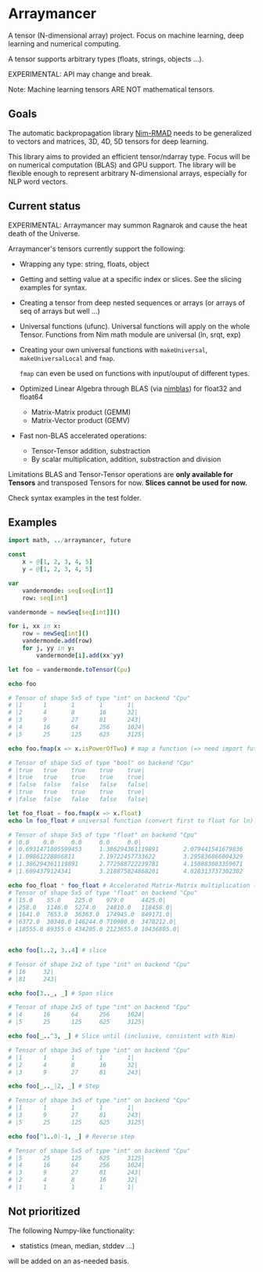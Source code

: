 # Arraymancer

A tensor (N-dimensional array) project. Focus on machine learning, deep learning and numerical computing.

A tensor supports arbitrary types (floats, strings, objects ...).

EXPERIMENTAL: API may change and break.

Note: Machine learning tensors ARE NOT mathematical tensors.

## Goals

The automatic backpropagation library [Nim-RMAD](https://github.com/mratsim/nim-rmad) needs to be generalized to vectors and matrices, 3D, 4D, 5D tensors for deep learning.

This library aims to provided an efficient tensor/ndarray type. Focus will be on numerical computation (BLAS) and GPU support.
The library will be flexible enough to represent arbitrary N-dimensional arrays, especially for NLP word vectors.

## Current status

EXPERIMENTAL: Arraymancer may summon Ragnarok and cause the heat death of the Universe.

Arraymancer's tensors currently support the following:
* Wrapping any type: string, floats, object
* Getting and setting value at a specific index or slices. See the slicing examples for syntax.
* Creating a tensor from deep nested sequences or arrays (or arrays of seq of arrays but well ...)
* Universal functions (ufunc). Universal functions will apply on the whole Tensor. Functions from Nim math module are universal
  (ln, srqt, exp)
* Creating your own universal functions with `makeUniversal`, `makeUniversalLocal` and `fmap`.
    
    `fmap` can even be used on functions with input/ouput of different types.
* Optimized Linear Algebra through BLAS (via [nimblas](https://github.com/unicredit/nimblas)) for float32 and float64
  
  * Matrix-Matrix product (GEMM)
  * Matrix-Vector product (GEMV)
* Fast non-BLAS accelerated operations:

  * Tensor-Tensor addition, substraction
  * By scalar multiplication, addition, substraction and division

Limitations BLAS and Tensor-Tensor operations are **only available for Tensors** and transposed Tensors for now.
**Slices cannot be used for now.**

Check syntax examples in the test folder.

## Examples
```Nim
import math, ../arraymancer, future

const
    x = @[1, 2, 3, 4, 5]
    y = @[1, 2, 3, 4, 5]

var
    vandermonde: seq[seq[int]]
    row: seq[int]

vandermonde = newSeq[seq[int]]()

for i, xx in x:
    row = newSeq[int]()
    vandermonde.add(row)
    for j, yy in y:
        vandermonde[i].add(xx^yy)

let foo = vandermonde.toTensor(Cpu)

echo foo

# Tensor of shape 5x5 of type "int" on backend "Cpu"
# |1      1       1       1       1|
# |2      4       8       16      32|
# |3      9       27      81      243|
# |4      16      64      256     1024|
# |5      25      125     625     3125|

echo foo.fmap(x => x.isPowerOfTwo) # map a function (=> need import future)

# Tensor of shape 5x5 of type "bool" on backend "Cpu"
# |true   true    true    true    true|
# |true   true    true    true    true|
# |false  false   false   false   false|
# |true   true    true    true    true|
# |false  false   false   false   false|

let foo_float = foo.fmap(x => x.float)
echo ln foo_float # universal function (convert first to float for ln)

# Tensor of shape 5x5 of type "float" on backend "Cpu"
# |0.0    0.0     0.0     0.0     0.0|
# |0.6931471805599453     1.386294361119891       2.079441541679836       2.772588722239781       3.465735902799727|
# |1.09861228866811       2.19722457733622        3.295836866004329       4.394449154672439       5.493061443340548|
# |1.386294361119891      2.772588722239781       4.158883083359671       5.545177444479562       6.931471805599453|
# |1.6094379124341        3.218875824868201       4.828313737302302       6.437751649736401       8.047189562170502|

echo foo_float * foo_float # Accelerated Matrix-Matrix multiplication (needs float)
# Tensor of shape 5x5 of type "float" on backend "Cpu"
# |15.0    55.0    225.0    979.0     4425.0|
# |258.0   1146.0  5274.0   24810.0   118458.0|
# |1641.0  7653.0  36363.0  174945.0  849171.0|
# |6372.0  30340.0 146244.0 710980.0  3478212.0|
# |18555.0 89355.0 434205.0 2123655.0 10436805.0|


echo foo[1..2, 3..4] # slice

# Tensor of shape 2x2 of type "int" on backend "Cpu"
# |16     32|
# |81     243|

echo foo[3.._, _] # Span slice

# Tensor of shape 2x5 of type "int" on backend "Cpu"
# |4      16      64      256     1024|
# |5      25      125     625     3125|

echo foo[_..^3, _] # Slice until (inclusive, consistent with Nim)

# Tensor of shape 3x5 of type "int" on backend "Cpu"
# |1      1       1       1       1|
# |2      4       8       16      32|
# |3      9       27      81      243|

echo foo[_.._|2, _] # Step

# Tensor of shape 3x5 of type "int" on backend "Cpu"
# |1      1       1       1       1|
# |3      9       27      81      243|
# |5      25      125     625     3125|

echo foo[^1..0|-1, _] # Reverse step

# Tensor of shape 5x5 of type "int" on backend "Cpu"
# |5      25      125     625     3125|
# |4      16      64      256     1024|
# |3      9       27      81      243|
# |2      4       8       16      32|
# |1      1       1       1       1|
```

## Not prioritized

The following Numpy-like functionality:
* statistics (mean, median, stddev ...)

will be added on an as-needed basis.
